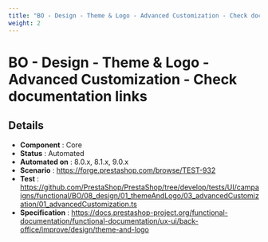 ```yaml
---
title: "BO - Design - Theme & Logo - Advanced Customization - Check documentation links"
weight: 2
---
```


# BO - Design - Theme & Logo - Advanced Customization - Check documentation links
## Details
* **Component** : Core
* **Status** : Automated
* **Automated on** : 8.0.x, 8.1.x, 9.0.x
* **Scenario** : https://forge.prestashop.com/browse/TEST-932
* **Test** : https://github.com/PrestaShop/PrestaShop/tree/develop/tests/UI/campaigns/functional/BO/08_design/01_themeAndLogo/03_advancedCustomization/01_advancedCustomization.ts
* **Specification** : https://docs.prestashop-project.org/functional-documentation/functional-documentation/ux-ui/back-office/improve/design/theme-and-logo


